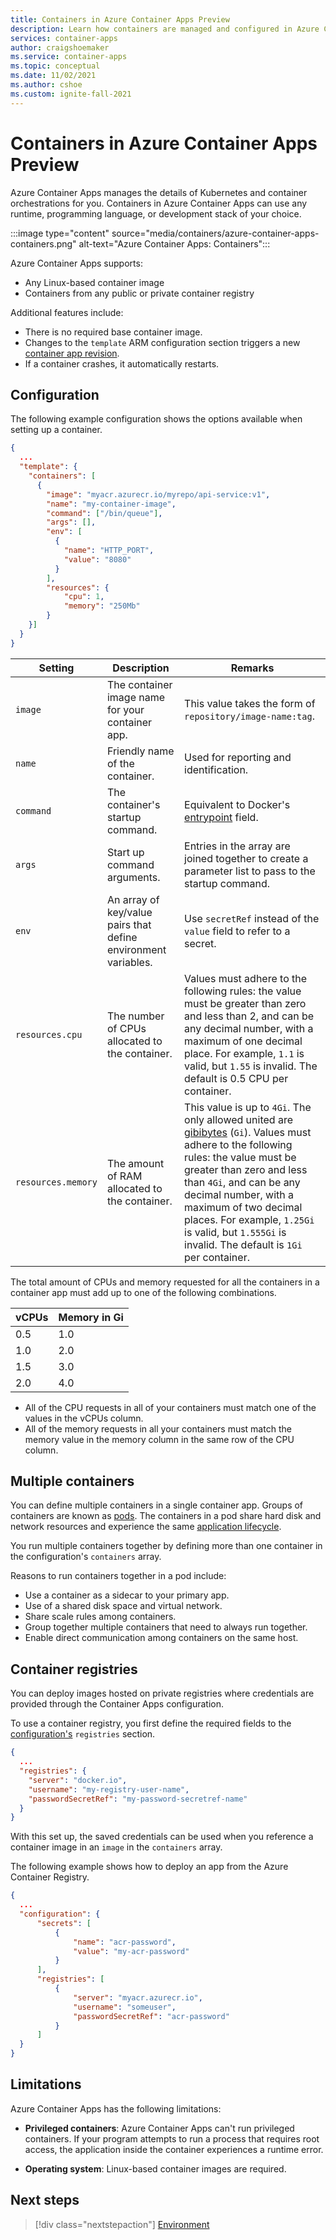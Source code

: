 ```yaml
---
title: Containers in Azure Container Apps Preview
description: Learn how containers are managed and configured in Azure Container Apps
services: container-apps
author: craigshoemaker
ms.service: container-apps
ms.topic: conceptual
ms.date: 11/02/2021
ms.author: cshoe
ms.custom: ignite-fall-2021
---
```


# Containers in Azure Container Apps Preview

Azure Container Apps manages the details of Kubernetes and container orchestrations for you. Containers in Azure Container Apps can use any runtime, programming language, or development stack of your choice.

:::image type="content" source="media/containers/azure-container-apps-containers.png" alt-text="Azure Container Apps: Containers":::

Azure Container Apps supports:

- Any Linux-based container image
- Containers from any public or private container registry

Additional features include:

- There is no required base container image.
- Changes to the `template` ARM configuration section triggers a new [container app revision](application-lifecycle-management.md).
- If a container crashes, it automatically restarts.

## Configuration

The following example configuration shows the options available when setting up a container.

```json
{
  ...
  "template": {
    "containers": [
      {
        "image": "myacr.azurecr.io/myrepo/api-service:v1",
        "name": "my-container-image",
        "command": ["/bin/queue"],
        "args": [],
        "env": [
          {
            "name": "HTTP_PORT",
            "value": "8080"
          }
        ],
        "resources": {
            "cpu": 1,
            "memory": "250Mb"
        }
    }]
  }
}
```

| Setting | Description | Remarks |
|---|---|---|
| `image` | The container image name for your container app. | This value takes the form of `repository/image-name:tag`. |
| `name` | Friendly name of the container. | Used for reporting and identification. |
| `command` | The container's startup command. | Equivalent to Docker's [entrypoint](https://docs.docker.com/engine/reference/builder/) field.  |
| `args` | Start up command arguments. | Entries in the array are joined together to create a parameter list to pass to the startup command. |
| `env` | An array of key/value pairs that define environment variables. | Use `secretRef` instead of the `value` field to refer to a secret. |
| `resources.cpu` | The number of CPUs allocated to the container. | Values must adhere to the following rules: the value must be greater than zero and less than 2, and can be any decimal number, with a maximum of one decimal place. For example, `1.1` is valid, but `1.55` is invalid. The default is 0.5 CPU per container. |
| `resources.memory` | The amount of RAM allocated to the container. | This value is up to `4Gi`. The only allowed united are [gibibytes](https://simple.wikipedia.org/wiki/Gibibyte) (`Gi`). Values must adhere to the following rules: the value must be greater than zero and less than `4Gi`, and can be any decimal number, with a maximum of two decimal places. For example, `1.25Gi` is valid, but `1.555Gi` is invalid. The default is `1Gi` per container.  |

The total amount of CPUs and memory requested for all the containers in a container app must add up to one of the following combinations.

| vCPUs | Memory in Gi |
|---|---|
| 0.5 | 1.0 |
| 1.0 | 2.0 |
| 1.5 | 3.0 |
| 2.0 | 4.0 |

- All of the CPU requests in all of your containers must match one of the values in the vCPUs column.
- All of the memory requests in all your containers must match the memory value in the memory column in the same row of the CPU column.

## Multiple containers

You can define multiple containers in a single container app. Groups of containers are known as [pods](https://kubernetes.io/docs/concepts/workloads/pods). The containers in a pod share hard disk and network resources and experience the same [application lifecycle](application-lifecycle-management.md).

You run multiple containers together by defining more than one container in the configuration's `containers` array.

Reasons to run containers together in a pod include:

- Use a container as a sidecar to your primary app.
- Use of a shared disk space and virtual network.
- Share scale rules among containers.
- Group together multiple containers that need to always run together.
- Enable direct communication among containers on the same host.

## Container registries

You can deploy images hosted on private registries where credentials are provided through the Container Apps configuration.

To use a container registry, you first define the required fields to the [configuration's](azure-resource-manager-api-spec.md) `registries` section.

```json
{
  ...
  "registries": {
    "server": "docker.io",
    "username": "my-registry-user-name",
    "passwordSecretRef": "my-password-secretref-name"
  }
}
```

With this set up, the saved credentials can be used when you reference a container image in an `image` in the `containers` array.

The following example shows how to deploy an app from the Azure Container Registry.

```json
{
  ...
  "configuration": {
      "secrets": [
          {
              "name": "acr-password",
              "value": "my-acr-password"
          }
      ],
      "registries": [
          {
              "server": "myacr.azurecr.io",
              "username": "someuser",
              "passwordSecretRef": "acr-password"
          }
      ]
  }
}
```

## Limitations

Azure Container Apps has the following limitations:

- **Privileged containers**: Azure Container Apps can't run privileged containers. If your program attempts to run a process that requires root access, the application inside the container experiences a runtime error.

- **Operating system**: Linux-based container images are required.

## Next steps

> [!div class="nextstepaction"]
> [Environment](environment.md)
